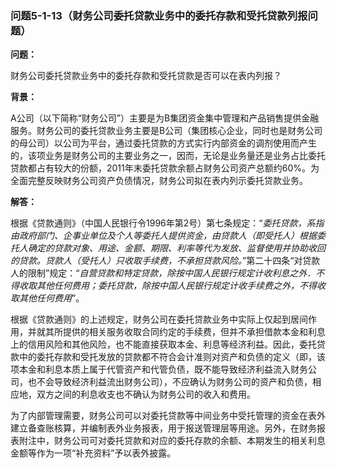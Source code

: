 ### 问题5-1-13（财务公司委托贷款业务中的委托存款和受托贷款列报问题）

**问题：**

财务公司委托贷款业务中的委托存款和受托贷款是否可以在表内列报？

**背景：**

A公司（以下简称“财务公司”）主要是为B集团资金集中管理和产品销售提供金融服务。财务公司的委托贷款业务主要是B公司（集团核心企业，同时也是财务公司的母公司）以公司为平台，通过委托贷款的方式实行内部资金的调剂使用而产生的，该项业务是财务公司的主要业务之一，因而，无论是业务量还是业务占比委托贷款都占有较大的份额，2011年末委托贷款余额占财务公司资产总额约60%。为全面完整反映财务公司资产负债情况，财务公司拟在表内列示委托贷款业务。

**解答：**

根据《贷款通则》（中国人民银行令1996年第2号）第七条规定：“*委托贷款，系指由政府部门、企事业单位及个人等委托人提供资金，由贷款人（即受托人）根据委托人确定的贷款对象、用途、金额、期限、利率等代为发放、监督使用并协助收回的贷款。贷款人（受托人）只收取手续费，不承担贷款风险。*”第二十四条“对贷款人的限制”规定：“*自营贷款和特定贷款，除按中国人民银行规定计收利息之外．不得收取其他任何费用；委托贷款，除按中国人民银行规定计收手续费之外，不得收取其他任何费用*”。

根据《贷款通则》的上述规定，财务公司在委托贷款业务中实际上仅起到居间作用，并就其所提供的相关服务收取合同约定的手续费，但并不承担借款本金和利息上的信用风险和其他风险，也不能直接获取本金、利息等经济利益。因此，委托贷款中的委托存款和受托发放的贷款都不符合会计准则对资产和负债的定义（即，该项本金和利息本质上属于代管资产和代管负债，既不能导致经济利益流入财务公司，也不会导致经济利益流出财务公司），不应确认为财务公司的资产和负债，相应地，双方之间的利息收支也不确认为财务公司的收入和费用。

为了内部管理需要，财务公司可以对委托贷款等中间业务中受托管理的资金在表外建立备查账核算，并编制表外业务报表，用于报送管理层等用途。另外，在财务报表附注中，财务公司可对委托贷款和对应的委托存款的余额、本期发生的相关利息金额等作为一项“补充资料”予以表外披露。